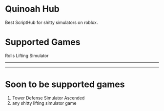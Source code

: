 # Quinoah Hub
Best ScriptHub for shitty simulators on roblox.

# Supported Games

Rolls Lifting Simulator


______________________________
------------------------------

# Soon to be supported games


1. Tower Defense Simulator Ascended
2. any shitty lifting simulator game
